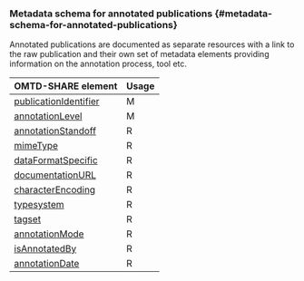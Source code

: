 ### Metadata schema for annotated publications {#metadata-schema-for-annotated-publications}

Annotated publications are documented as separate resources with a link to the raw publication and their own set of metadata elements providing information on the annotation process, tool etc.


| OMTD-SHARE element | Usage |
| --- | --- |
| [publicationIdentifier](\publications_identifier.md) | M |
| [annotationLevel](\annotations_annotationLevel.md) | M |
| [annotationStandoff](\annotations_annotationStandoff.md) | R |
| [mimeType](\annotations_mimeType.md) | R |
| [dataFormatSpecific](\annotations_dataFormatSpecific.md) | R |
| [documentationURL](\annotations_documentationURL.md) | R |
| [characterEncoding](\annotations_characterEncoding.md) | R |
| [typesystem](\annotations_typesystem.md) | R |
| [tagset](\annotations_tagset.md) | R |
| [annotationMode](\annotations_annotationMode.md) | R |
| [isAnnotatedBy](\annotations_isAnnotatedBy.md) | R |
| [annotationDate](\annotations_annotationDate.md) | R |


